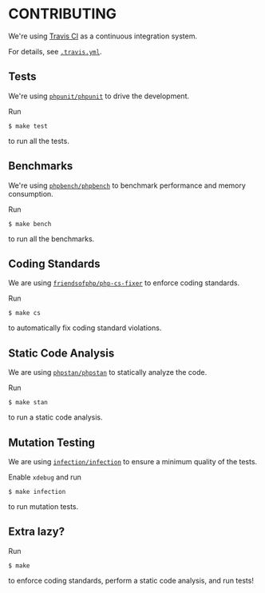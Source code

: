 # CONTRIBUTING

We're using [Travis CI](https://travis-ci.com) as a continuous integration system.

For details, see [`.travis.yml`](../.travis.yml).

## Tests

We're using [`phpunit/phpunit`](https://github.com/sebastianbergmann/phpunit) to drive the development.

Run

```
$ make test
```

to run all the tests.

## Benchmarks

We're using [`phpbench/phpbench`](http://github.com/phpbench/phpbench) to benchmark performance and memory consumption.

Run

```
$ make bench
```

to run all the benchmarks.

## Coding Standards

We are using [`friendsofphp/php-cs-fixer`](https://github.com/FriendsOfPHP/PHP-CS-Fixer) to enforce coding standards.

Run

```
$ make cs
```

to automatically fix coding standard violations.

## Static Code Analysis

We are using [`phpstan/phpstan`](https://github.com/phpstan/phpstan) to statically analyze the code.

Run

```
$ make stan
```

to run a static code analysis.

## Mutation Testing

We are using [`infection/infection`](https://github.com/infection/infection) to ensure a minimum quality of the tests.

Enable `xdebug` and run

```
$ make infection
```

to run mutation tests.

## Extra lazy?

Run

```
$ make
```

to enforce coding standards, perform a static code analysis, and run tests!
